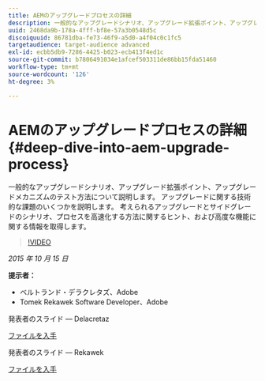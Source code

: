 ```yaml
---
title: AEMのアップグレードプロセスの詳細
description: 一般的なアップグレードシナリオ、アップグレード拡張ポイント、アップグレードメカニズムのテスト方法について説明します。 アップグレードに関する技術的な課題のいくつかを説明します。 考えられるアップグレードとサイドグレードのシナリオ、プロセスを高速化する方法に関するヒント、および高度な機能に関する情報を取得します。
uuid: 2468da9b-178a-4fff-bf8e-57a3b0548d5c
discoiquuid: 86781dba-fe73-46f9-a5d0-a4f04c0c1fc5
targetaudience: target-audience advanced
exl-id: ecbb5db9-7286-4425-b023-ecb413f4ed1c
source-git-commit: b7806491034e1afcef503311de86bb15fda51460
workflow-type: tm+mt
source-wordcount: '126'
ht-degree: 3%

---
```


# AEMのアップグレードプロセスの詳細{#deep-dive-into-aem-upgrade-process}

一般的なアップグレードシナリオ、アップグレード拡張ポイント、アップグレードメカニズムのテスト方法について説明します。 アップグレードに関する技術的な課題のいくつかを説明します。 考えられるアップグレードとサイドグレードのシナリオ、プロセスを高速化する方法に関するヒント、および高度な機能に関する情報を取得します。

>[!VIDEO](https://video.tv.adobe.com/v/19376/?quality=9)

*2015 年 10 月 15 日*

**提示者：**

* ベルトランド・デラクレタズ、Adobe
* Tomek Rekawek Software Developer、Adobe

発表者のスライド — Delacretaz

[ファイルを入手](assets/aemgems-upgrades-2015-bdelacretaz.pdf)

発表者のスライド — Rekawek

[ファイルを入手](assets/aemgems-upgrades-2015-trekaewk.pdf)
<!--
[Get back to the Overview](https://helpx.adobe.com/experience-manager/kt/eseminars/gems/aem-index.html)
-->

